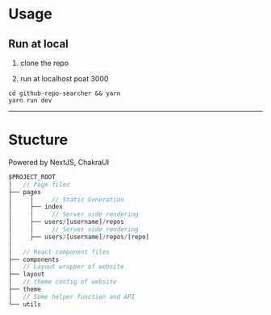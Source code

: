 # Usage

## Run at local

1. clone the repo

2. run at localhost poat 3000
```
cd github-repo-searcher && yarn
yarn run dev
```

---

# Stucture

Powered by NextJS, ChakraUI

```jsx
$PROJECT_ROOT
│   // Page files
├── pages
│     │     // Static Generation
│     ├── index 
│     │     // Server side rendering
│     ├── users/[username]/repos
│     │     // Server side rendering
│     ├── users/[username]/repos/[repo] 
│     
│   // React component files
├── components
│   // Layout wrapper of website
├── layout
│   // theme config of website
├── theme
│   // Some helper function and API
└── utils
```
